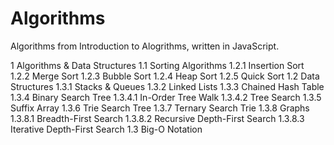 # Algorithms

Algorithms from Introduction to Alogrithms, written in JavaScript.

1 Algorithms & Data Structures
    1.1 Sorting Algorithms
        1.2.1 Insertion Sort
        1.2.2 Merge Sort
        1.2.3 Bubble Sort
        1.2.4 Heap Sort
        1.2.5 Quick Sort
    1.2 Data Structures
        1.3.1 Stacks & Queues
        1.3.2 Linked Lists
        1.3.3 Chained Hash Table
        1.3.4 Binary Search Tree
            1.3.4.1 In-Order Tree Walk
            1.3.4.2 Tree Search
        1.3.5 Suffix Array
        1.3.6 Trie Search Tree
        1.3.7 Ternary Search Trie
        1.3.8 Graphs
            1.3.8.1 Breadth-First Search
            1.3.8.2 Recursive Depth-First Search
            1.3.8.3 Iterative Depth-First Search
    1.3 Big-O Notation
